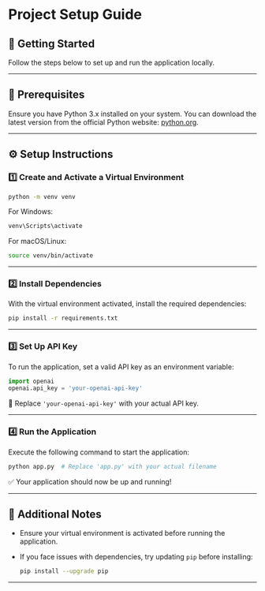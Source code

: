 # Project Setup Guide

## 🚀 Getting Started

Follow the steps below to set up and run the application locally.

---

## 📌 Prerequisites

Ensure you have Python 3.x installed on your system. You can download the latest version from the official Python website: [python.org](https://www.python.org/).

---

## ⚙️ Setup Instructions

### 1️⃣ Create and Activate a Virtual Environment

```bash
python -m venv venv
```

For Windows:
```bash
venv\Scripts\activate
```

For macOS/Linux:
```bash
source venv/bin/activate
```

---

### 2️⃣ Install Dependencies

With the virtual environment activated, install the required dependencies:

```bash
pip install -r requirements.txt
```

---

### 3️⃣ Set Up API Key

To run the application, set a valid API key as an environment variable:

```python
import openai
openai.api_key = 'your-openai-api-key'
```

🔹 Replace `'your-openai-api-key'` with your actual API key.

---

### 4️⃣ Run the Application

Execute the following command to start the application:

```bash
python app.py  # Replace 'app.py' with your actual filename
```

✅ Your application should now be up and running!

---

## 🎯 Additional Notes
- Ensure your virtual environment is activated before running the application.
- If you face issues with dependencies, try updating `pip` before installing:

  ```bash
  pip install --upgrade pip
  ```

---
